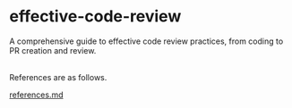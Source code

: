 # effective-code-review
A comprehensive guide to effective code review practices, from coding to PR creation and review.

<br>
References are as follows.

[references.md](./refs/references.md)
